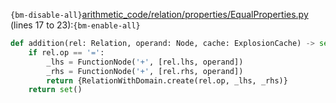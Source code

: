 `{bm-disable-all}`[arithmetic_code/relation/properties/EqualProperties.py](arithmetic_code/relation/properties/EqualProperties.py) (lines 17 to 23):`{bm-enable-all}`

```python
def addition(rel: Relation, operand: Node, cache: ExplosionCache) -> set[RelationWithDomain]:
    if rel.op == '=':
        _lhs = FunctionNode('+', [rel.lhs, operand])
        _rhs = FunctionNode('+', [rel.rhs, operand])
        return {RelationWithDomain.create(rel.op, _lhs, _rhs)}
    return set()
```
